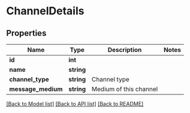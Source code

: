 # ChannelDetails

## Properties
Name | Type | Description | Notes
------------ | ------------- | ------------- | -------------
**id** | **int** |  | 
**name** | **string** |  | 
**channel_type** | **string** | Channel type | 
**message_medium** | **string** | Medium of this channel | 

[[Back to Model list]](../../README.md#documentation-for-models) [[Back to API list]](../../README.md#documentation-for-api-endpoints) [[Back to README]](../../README.md)

